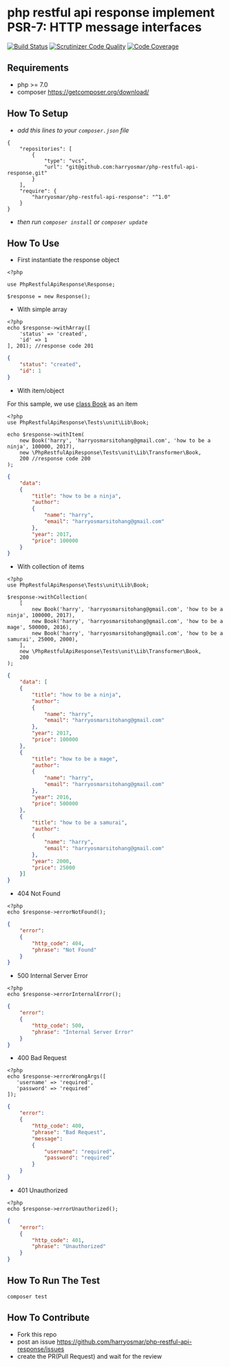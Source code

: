 # php restful api response implement PSR-7: HTTP message interfaces

[![Build Status](https://travis-ci.org/harryosmar/php-restful-api-response.svg?branch=master)](https://travis-ci.org/harryosmar/php-restful-api-response)
[![Scrutinizer Code Quality](https://scrutinizer-ci.com/g/harryosmar/php-restful-api-response/badges/quality-score.png?b=master)](https://scrutinizer-ci.com/g/harryosmar/php-restful-api-response/?branch=master)
[![Code Coverage](https://scrutinizer-ci.com/g/harryosmar/php-restful-api-response/badges/coverage.png?b=master)](https://scrutinizer-ci.com/g/harryosmar/php-restful-api-response/?branch=master)

## Requirements
- php >= 7.0
- composer https://getcomposer.org/download/

## How To Setup
- *add this lines to your `composer.json` file*
```
{
    "repositories": [
        {
            "type": "vcs",
            "url": "git@github.com:harryosmar/php-restful-api-response.git"
        }
    ],
    "require": {
        "harryosmar/php-restful-api-response": "^1.0"
    }
}
```
- *then run `composer install` or `composer update`*

## How To Use
- First instantiate the response object
```
<?php

use PhpRestfulApiResponse\Response;

$response = new Response();
```
- With simple array
```
<?php
echo $response->withArray([
    'status' => 'created',
    'id' => 1
], 201); //response code 201
```
```json
{
    "status": "created",
    "id": 1
}
```
- With item/object

For this sample, we use [class Book](https://github.com/harryosmar/php-restful-api-response/blob/master/tests/unit/Lib/Book.php) as an item

```
<?php
use PhpRestfulApiResponse\Tests\unit\Lib\Book;

echo $response->withItem(
    new Book('harry', 'harryosmarsitohang@gmail.com', 'how to be a ninja', 100000, 2017),
    new \PhpRestfulApiResponse\Tests\unit\Lib\Transformer\Book,
    200 //response code 200
);
```
```json
{
    "data":
    {
        "title": "how to be a ninja",
        "author":
        {
            "name": "harry",
            "email": "harryosmarsitohang@gmail.com"
        },
        "year": 2017,
        "price": 100000
    }
}
```
- With collection of items
```
<?php
use PhpRestfulApiResponse\Tests\unit\Lib\Book;

$response->withCollection(
    [
        new Book('harry', 'harryosmarsitohang@gmail.com', 'how to be a ninja', 100000, 2017),
        new Book('harry', 'harryosmarsitohang@gmail.com', 'how to be a mage', 500000, 2016),
        new Book('harry', 'harryosmarsitohang@gmail.com', 'how to be a samurai', 25000, 2000),
    ],
    new \PhpRestfulApiResponse\Tests\unit\Lib\Transformer\Book,
    200
);
```
```json
{
    "data": [
    {
        "title": "how to be a ninja",
        "author":
        {
            "name": "harry",
            "email": "harryosmarsitohang@gmail.com"
        },
        "year": 2017,
        "price": 100000
    },
    {
        "title": "how to be a mage",
        "author":
        {
            "name": "harry",
            "email": "harryosmarsitohang@gmail.com"
        },
        "year": 2016,
        "price": 500000
    },
    {
        "title": "how to be a samurai",
        "author":
        {
            "name": "harry",
            "email": "harryosmarsitohang@gmail.com"
        },
        "year": 2000,
        "price": 25000
    }]
}
```
- 404 Not Found
```
<?php
echo $response->errorNotFound();
```
```json
{
    "error":
    {
        "http_code": 404,
        "phrase": "Not Found"
    }
}
```
- 500 Internal Server Error
```
<?php
echo $response->errorInternalError();
```
```json
{
    "error":
    {
        "http_code": 500,
        "phrase": "Internal Server Error"
    }
}
```
- 400 Bad Request
```
<?php
echo $response->errorWrongArgs([
   'username' => 'required',
   'password' => 'required'
]);
```
```json
{
    "error":
    {
        "http_code": 400,
        "phrase": "Bad Request",
        "message":
        {
            "username": "required",
            "password": "required"
        }
    }
}
```
- 401 Unauthorized
```
<?php
echo $response->errorUnauthorized();
```
```json
{
    "error":
    {
        "http_code": 401,
        "phrase": "Unauthorized"
    }
}
```

## How To Run The Test
```
composer test
```

## How To Contribute
- Fork this repo
- post an issue https://github.com/harryosmar/php-restful-api-response/issues
- create the PR(Pull Request) and wait for the review
